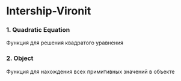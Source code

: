 # Intership-Vironit <br>

### 1. Quadratic Equation<br>
 Функция для решения квадратого уравнения <br>
### 2. Object<br>
 Функция для нахождения всех примитивных значений в объекте 